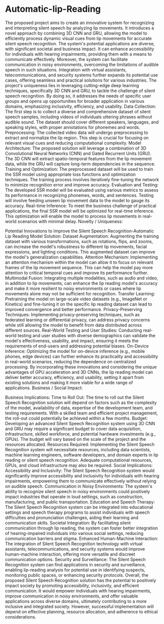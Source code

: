 # Automatic-lip-Reading
The proposed project aims to create an innovative system for recognizing and interpreting silent speech by analyzing lip movements. It introduces a novel approach by combining 3D CNN and GRU, allowing the model to efficiently process dynamic visual cues from lip movements for accurate silent speech recognition.
The system's potential applications are diverse, with significant societal and business impact. It can enhance accessibility for individuals with hearing impairments, providing them with a means to communicate effectively. Moreover, the system can facilitate communication in noisy environments, overcoming the limitations of audible speech in such situations. Integration with virtual assistants, telecommunications, and security systems further expands its potential use cases, offering seamless and practical solutions for various industries.
The project's uniqueness lies in leveraging cutting-edge deep learning techniques, specifically 3D CNN and GRU, to tackle the challenge of silent speech recognition. By doing so, it addresses the needs of specific user groups and opens up opportunities for broader application in various domains, emphasizing inclusivity, efficiency, and usability.
Data Collection: The first step is to collect a diverse and comprehensive dataset of silent speech samples, including videos of individuals uttering phrases without audible sound. The dataset should cover different speakers, languages, and speaking styles, with proper annotations for phonemes and words.
Preprocessing: The collected video data will undergo preprocessing to extract and normalize the lip region. This step is crucial for focusing on relevant visual cues and reducing computational complexity.
Model Architecture: The proposed solution will leverage a combination of 3D Convolutional Neural Networks (CNN) and Gated Recurrent Units (GRU). The 3D CNN will extract spatio-temporal features from the lip movement data, while the GRU will capture long-term dependencies in the sequence.
Training and Optimization: The preprocessed dataset will be used to train the SSR model using appropriate loss functions and optimization techniques. The training process involves iteratively fine-tuning the network to minimize recognition error and improve accuracy.
Evaluation and Testing: The developed SSR model will be evaluated using various metrics to assess its performance in recognizing phonemes, words, and sentences. Testing will involve feeding unseen lip movement data to the model to gauge its accuracy.
Real-time Inference: To meet the business challenge of practical applications, the final SSR model will be optimized for real-time inference. This optimization will enable the model to process lip movements in real-world scenarios with minimal delay.
Novelty / Uniqueness:

Potential Innovations to Improve the Silent Speech Recognition-Automatic Lip Reading Model Solution:
Dataset Augmentation: Augmenting the training dataset with various transformations, such as rotations, flips, and zooms, can increase the model's robustness to different lip movements, facial expressions, and lighting conditions. This augmented dataset can improve the model's generalization capabilities.
Attention Mechanism: Implementing an attention mechanism within the model can allow it to focus on relevant frames of the lip movement sequence. This can help the model pay more attention to critical temporal cues and improve its performance further.
Multimodal Fusion: Integrating multiple modalities, such as audio and video, in addition to lip movements, can enhance the lip reading model's accuracy and make it more resilient to noisy environments or cases where lip movements alone may not be sufficient for recognition.
Transfer Learning: Pretraining the model on large-scale video datasets (e.g., ImageNet or Kinetics) and fine-tuning it on the specific lip reading dataset can lead to improved convergence and better performance.
Privacy-Preserving Techniques: Implementing privacy-preserving techniques, such as federated learning or differential privacy, can address privacy concerns while still allowing the model to benefit from data distributed across different sources.
Real-World Testing and User Studies: Conducting real-world testing and user studies with diverse demographics can validate the model's effectiveness, usability, and impact, ensuring it meets the requirements of end-users and addressing potential biases.
On-Device Inference: Optimizing the model for on-device inference (e.g., mobile phones, edge devices) can further enhance its practicality and accessibility in real-world scenarios, reducing the dependence on centralized processing.
By incorporating these innovations and considering the unique advantages of GPU acceleration and 3D CNNs, the lip reading model can deliver better accuracy, efficiency, and usability, setting it apart from existing solutions and making it more viable for a wide range of applications.
Business / Social Impact:

Business Implications:
Time to Roll Out: The time to roll out the Silent Speech Recognition solution will depend on factors such as the complexity of the model, availability of data, expertise of the development team, and testing requirements. With a skilled team and efficient project management, the roll-out could potentially be achieved within a few months.
Budget: Developing an advanced Silent Speech Recognition system using 3D CNN and GRU may require a significant budget to cover data acquisition, infrastructure, skilled workforce, and potential hardware investments (e.g., GPUs). The budget will vary based on the scale of the project and the resources allocated.
Resources Required: Implementing the Silent Speech Recognition system will necessitate resources, including data scientists, machine learning engineers, software developers, and domain experts in lip reading or silent speech recognition. Adequate computational resources, GPUs, and cloud infrastructure may also be required.
Social Implications:
Accessibility and Inclusivity: The Silent Speech Recognition system would significantly improve accessibility and inclusivity for individuals with hearing impairments, empowering them to communicate effectively without relying on audible speech.
Communication in Noisy Environments: The system's ability to recognize silent speech in noisy environments could positively impact industries that operate in loud settings, such as construction, manufacturing, and public transportation.
Education and Speech Therapy: The Silent Speech Recognition system can be integrated into educational settings and speech therapy programs to assist individuals with speech difficulties and pronunciation challenges, aiding their learning and communication skills.
Societal Integration: By facilitating silent communication through lip reading, the system can foster better integration of hearing-impaired individuals into various social settings, reducing communication barriers and stigma.
Enhanced Human-Machine Interaction: The integration of Silent Speech Recognition technology with virtual assistants, telecommunications, and security systems would improve human-machine interaction, offering more versatile and discreet communication options.
Security and Surveillance: The Silent Speech Recognition system can find applications in security and surveillance, enabling lip-reading analysis for potential use in identifying suspects, monitoring public spaces, or enhancing security protocols.
Overall, the proposed Silent Speech Recognition solution has the potential to positively impact society by promoting accessibility, inclusivity, and efficient communication. It would empower individuals with hearing impairments, improve communication in noisy environments, and offer valuable applications across diverse domains, ultimately contributing to a more inclusive and integrated society. However, successful implementation will depend on effective planning, resource allocation, and adherence to ethical considerations.
